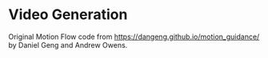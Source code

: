 # Video Generation

Original Motion Flow code from https://dangeng.github.io/motion_guidance/ by Daniel Geng and Andrew Owens.